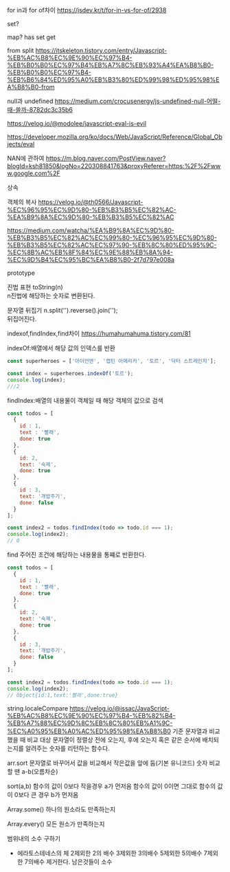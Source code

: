 for in과 for of차이
https://jsdev.kr/t/for-in-vs-for-of/2938

set?

map?
has set get

from split
https://itskeleton.tistory.com/entry/Javascript-%EB%AC%B8%EC%9E%90%EC%97%B4-%EB%B0%B0%EC%97%B4%EB%A7%8C%EB%93%A4%EA%B8%B0-%EB%B0%B0%EC%97%B4-%EB%B6%84%ED%95%A0%EB%B3%80%ED%99%98%ED%95%98%EA%B8%B0-from


null과 undefined
https://medium.com/crocusenergy/js-undefined-null-어떨-때-쓸까-8782dc3c35b6

https://velog.io/@modolee/javascript-eval-is-evil

https://developer.mozilla.org/ko/docs/Web/JavaScript/Reference/Global_Objects/eval

NAN에 관하여
https://m.blog.naver.com/PostView.naver?blogId=ksh81850&logNo=220308841763&proxyReferer=https:%2F%2Fwww.google.com%2F

상속

객체의 복사
https://velog.io/@th0566/Javascript-%EC%96%95%EC%9D%80-%EB%B3%B5%EC%82%AC-%EA%B9%8A%EC%9D%80-%EB%B3%B5%EC%82%AC

https://medium.com/watcha/%EA%B9%8A%EC%9D%80-%EB%B3%B5%EC%82%AC%EC%99%80-%EC%96%95%EC%9D%80-%EB%B3%B5%EC%82%AC%EC%97%90-%EB%8C%80%ED%95%9C-%EC%8B%AC%EB%8F%84%EC%9E%88%EB%8A%94-%EC%9D%B4%EC%95%BC%EA%B8%B0-2f7d797e008a

prototype

진법 표현
toString(n)  
n진법에 해당하는 숫자로 변환된다.

문자열 뒤집기
n.split('').reverse().join('');  
뒤집어진다.

indexof,findIndex,find차이
https://humahumahuma.tistory.com/81

indexOf:배열에서 해당 값의 인덱스를 반환
```javascript
const superheroes = ['아이언맨', '캡틴 아메리카', '토르', '닥터 스트레인지'];

const index = superheroes.indexOf('토르');
console.log(index);
///2
```

findIndex:배열의 내용물이 객체일 때 해당 객체의 값으로 검색
```javascript
const todos = [
  {
    id : 1,
    text : '빨래',
    done: true
  },
  {
    id: 2,
    text: '숙제',
    done: true
  },
  {
    id : 3,
    text: '개밥주기',
    done: false
  }
];

const index2 = todos.findIndex(todo => todo.id === 1);
console.log(index2);
// 0
```

find 주어진 조건에 해당하는 내용물을 통쨰로 반환한다.
```javascript
const todos = [
  {
    id : 1,
    text : '빨래',
    done: true
  },
  {
    id: 2,
    text: '숙제',
    done: true
  },
  {
    id : 3,
    text: '개밥주기',
    done: false
  }
];

const index2 = todos.findIndex(todo => todo.id === 1);
console.log(index2);
// Object{id:1,text:'빨래',done:true}
```
string.localeCompare
https://velog.io/@issac/JavaScript-%EB%AC%B8%EC%9E%90%EC%97%B4-%EB%82%B4-%EB%A7%88%EC%9D%8C%EB%8C%80%EB%A1%9C-%EC%A0%95%EB%A0%AC%ED%95%98%EA%B8%B0
기준 문자열과 비교했을 때 비교 대상 문자열이 정렬상 전에 오는지, 후에 오는지 혹은 같은 순서에 배치되는지를 알려주는 숫자를 리턴하는 함수다.

arr.sort
문자열로 바꾸어서 값을 비교해서 작은값을 앞에 둠(기본 유니코드)
숫자 비교할 땐 a-b(오름차순)

sort(a,b)
함수의 값이 0보다 작을경우 a가 먼저옴
함수의 값이 0이면 그대로
함수의 값이 0보다 큰 경우 b가 먼저옴

Array.some()
하나의 원소라도 만족하는지

Array.every()
모든 원소가 만족하는지

범위내의 소수 구하기
* 에라토스테네스의 체
2제외한 2의 배수 
3제외한 3의배수
5제외한 5의배수
7제외한 7의배수 제거한다.
남은것들이 소수